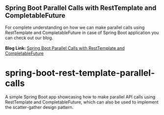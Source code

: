 ## Spring Boot Parallel Calls with RestTemplate and CompletableFuture
For complete understanding on how we can make parallel calls using RestTemplate and CompletableFuture in case of Spring Boot application you can check out our blog.
<br/><br/>**Blog Link:** [Spring Boot Parallel Calls with RestTemplate and CompletableFuture](https://bootcamptoprod.com/spring-boot-parallel-calls-resttemplate/)
<br/>


# spring-boot-rest-template-parallel-calls
A simple Spring Boot app showcasing how to make parallel API calls using RestTemplate and CompletableFuture, which can also be used to implement the scatter-gather design pattern.
